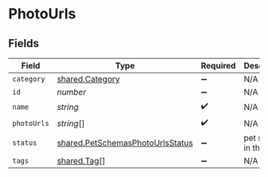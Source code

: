 # PhotoUrls


## Fields

| Field                                                                                       | Type                                                                                        | Required                                                                                    | Description                                                                                 | Example                                                                                     |
| ------------------------------------------------------------------------------------------- | ------------------------------------------------------------------------------------------- | ------------------------------------------------------------------------------------------- | ------------------------------------------------------------------------------------------- | ------------------------------------------------------------------------------------------- |
| `category`                                                                                  | [shared.Category](../../../sdk/models/shared/category.md)                                   | :heavy_minus_sign:                                                                          | N/A                                                                                         |                                                                                             |
| `id`                                                                                        | *number*                                                                                    | :heavy_minus_sign:                                                                          | N/A                                                                                         | 10                                                                                          |
| `name`                                                                                      | *string*                                                                                    | :heavy_check_mark:                                                                          | N/A                                                                                         | doggie                                                                                      |
| `photoUrls`                                                                                 | *string*[]                                                                                  | :heavy_check_mark:                                                                          | N/A                                                                                         |                                                                                             |
| `status`                                                                                    | [shared.PetSchemasPhotoUrlsStatus](../../../sdk/models/shared/petschemasphotourlsstatus.md) | :heavy_minus_sign:                                                                          | pet status in the store                                                                     |                                                                                             |
| `tags`                                                                                      | [shared.Tag](../../../sdk/models/shared/tag.md)[]                                           | :heavy_minus_sign:                                                                          | N/A                                                                                         |                                                                                             |